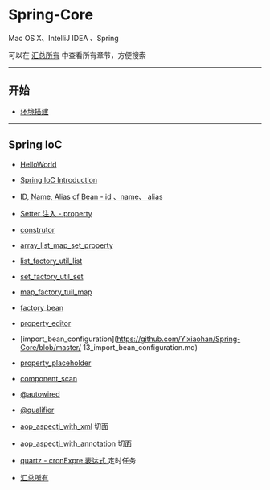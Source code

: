 # Spring-Core

Mac OS X、IntelliJ IDEA 、Spring

可以在 [汇总所有](https://github.com/Yixiaohan/Spring-Core/blob/master/21_total.md) 中查看所有章节，方便搜索

------
## 开始
- [环境搭建](https://github.com/Yixiaohan/Spring-Core/blob/master/01_%E7%8E%AF%E5%A2%83%E6%90%AD%E5%BB%BA.md)

------

## Spring IoC

- [HelloWorld](https://github.com/Yixiaohan/Spring-Core/blob/master/02_HelloWorld.md)

- [Spring IoC Introduction](https://github.com/Yixiaohan/Spring-Core/blob/master/03_spring_IoC_introduction.md)

- [ID, Name, Alias of Bean  -  id 、name、 alias](https://github.com/Yixiaohan/Spring-Core/blob/master/04_id_name_aliasOfBean.md)

- [Setter 注入  -  property](https://github.com/Yixiaohan/Spring-Core/blob/master/05_setter.md)

- [construtor](https://github.com/Yixiaohan/Spring-Core/blob/master/06_constructor.md)

- [array_list_map_set_property](https://github.com/Yixiaohan/Spring-Core/blob/master/07_array_list_map_set_property.md)

- [list_factory_util_list](https://github.com/Yixiaohan/Spring-Core/blob/master/08_list_factory_util_list.md)

- [set_factory_util_set](https://github.com/Yixiaohan/Spring-Core/blob/master/09_set_factory_util_set.md)

- [map_factory_tuil_map](https://github.com/Yixiaohan/Spring-Core/blob/master/10_map_factory_tuil_map.md)

- [factory_bean](https://github.com/Yixiaohan/Spring-Core/blob/master/11_factory_bean.md)

- [property_editor](https://github.com/Yixiaohan/Spring-Core/blob/master/12_property_editor.md)

- [import_bean_configuration](https://github.com/Yixiaohan/Spring-Core/blob/master/ 13_import_bean_configuration.md)

- [property_placeholder](https://github.com/Yixiaohan/Spring-Core/blob/master/14_property_placeholder.md)

- [component_scan](https://github.com/Yixiaohan/Spring-Core/blob/master/15_component_scan.md)

- [@autowired](https://github.com/Yixiaohan/Spring-Core/blob/master/16_autowired_injiect.md)

- [@qualifier](https://github.com/Yixiaohan/Spring-Core/blob/master/17_qualifier.md)

- [aop_aspectj_with_xml](https://github.com/Yixiaohan/Spring-Core/blob/master/18_aop_aspectj_with_xml.md) 切面

- [aop_aspectj_with_annotation](https://github.com/Yixiaohan/Spring-Core/blob/master/19_aop_aspectj_with_annotation.md) 切面

- [quartz - cronExpre 表达式 ](https://github.com/Yixiaohan/Spring-Core/blob/master/20_quartz_cron.md) 定时任务

- [汇总所有](https://github.com/Yixiaohan/Spring-Core/blob/master/21_total.md)



